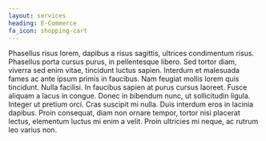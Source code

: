 ```yaml
---
layout: services
heading: E-Commerce
fa_icon: shopping-cart
---
```


Phasellus risus lorem, dapibus a risus sagittis, ultrices condimentum risus. Phasellus porta cursus purus, in pellentesque libero. Sed tortor diam, viverra sed enim vitae, tincidunt luctus sapien. Interdum et malesuada fames ac ante ipsum primis in faucibus. Nam feugiat mollis lorem quis tincidunt. Nulla facilisi. In faucibus sapien at purus cursus laoreet. Fusce aliquam a lacus in congue. Donec in bibendum nunc, ut sollicitudin ligula. Integer ut pretium orci. Cras suscipit mi nulla. Duis interdum eros in lacinia dapibus. Proin consequat, diam non ornare tempor, tortor nisi placerat lectus, elementum luctus mi enim a velit. Proin ultricies mi neque, ac rutrum leo varius non.